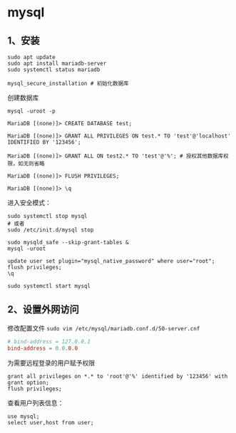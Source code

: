 # mysql

## 1、安装

```
sudo apt update
sudo apt install mariadb-server
sudo systemctl status mariadb

mysql_secure_installation # 初始化数据库
```

创建数据库

```
mysql -uroot -p

MariaDB [(none)]> CREATE DATABASE test;

MariaDB [(none)]> GRANT ALL PRIVILEGES ON test.* TO 'test'@'localhost' IDENTIFIED BY '123456';

MariaDB [(none)]> GRANT ALL ON test2.* TO 'test'@'%'; # 授权其他数据库权限，如无则省略

MariaDB [(none)]> FLUSH PRIVILEGES;

MariaDB [(none)]> \q
```

进入安全模式：

```
sudo systemctl stop mysql
# 或者
sudo /etc/init.d/mysql stop

sudo mysqld_safe --skip-grant-tables &
mysql -uroot

update user set plugin="mysql_native_password" where user="root";
flush privileges;
\q

sudo systemctl start mysql
```

## 2、设置外网访问

修改配置文件 `sudo vim /etc/mysql/mariadb.conf.d/50-server.cnf`

```cnf
# bind-address = 127.0.0.1
bind-address = 0.0.0.0
```

为需要远程登录的用户赋予权限

```
grant all privileges on *.* to 'root'@'%' identified by '123456' with grant option;
flush privileges;
```

查看用户列表信息：

```
use mysql;
select user,host from user;
```